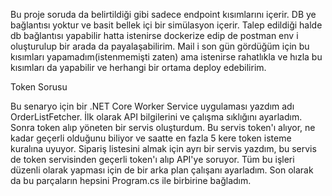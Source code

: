 Bu proje soruda da belirtildiği gibi sadece endpoint kısımlarını içerir. DB ye bağlantısı yoktur ve basit bellek içi bir simülasyon içerir. Talep edildiği halde db bağlantısı yapabilir hatta istenirse dockerize edip de postman env i oluşturulup bir arada da payalaşabilirim. Mail i son gün gördüğüm için bu kısımları yapamadım(istenmemişti zaten) ama istenirse rahatlıkla ve hızla bu kısımları da yapabilir ve herhangi bir ortama deploy edebilirim. 




Token Sorusu 

Bu senaryo için bir .NET Core Worker Service uygulaması yazdım adı OrderListFetcher. İlk olarak API bilgilerini ve çalışma sıklığını ayarladım. Sonra token alıp yöneten bir servis oluşturdum. Bu servis token'ı alıyor, ne kadar geçerli olduğunu biliyor ve saatte en fazla 5 kere token isteme kuralına uyuyor. Sipariş listesini almak için ayrı bir servis yazdım, bu servis de token servisinden geçerli token'ı alıp API'ye soruyor. Tüm bu işleri düzenli olarak yapması için de bir arka plan çalışanı ayarladım. Son olarak da bu parçaların hepsini Program.cs ile birbirine bağladım.